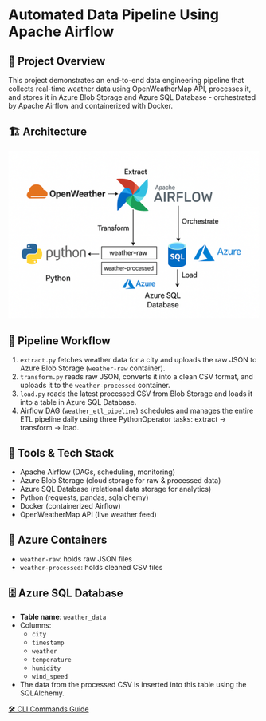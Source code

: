 # Automated Data Pipeline Using Apache Airflow

## 🚀 Project Overview
This project demonstrates an end-to-end data engineering pipeline that collects real-time weather data using OpenWeatherMap API, processes it, and stores it in Azure Blob Storage and Azure SQL Database - orchestrated by Apache Airflow and containerized with Docker.

## 🏗️ Architecture
![Architechture](screenshots/architechture.png)

## 🧠 Pipeline Workflow

1. `extract.py` fetches weather data for a city and uploads the raw JSON to Azure Blob Storage (`weather-raw` container).
2. `transform.py` reads raw JSON, converts it into a clean CSV format, and uploads it to the `weather-processed` container.
3. `load.py` reads the latest processed CSV from Blob Storage and loads it into a table in Azure SQL Database.
4. Airflow DAG (`weather_etl_pipeline`) schedules and manages the entire ETL pipeline daily using three PythonOperator tasks: extract → transform → load.

## 🔧 Tools & Tech Stack
- Apache Airflow (DAGs, scheduling, monitoring)
- Azure Blob Storage (cloud storage for raw & processed data)
- Azure SQL Database (relational data storage for analytics)
- Python (requests, pandas, sqlalchemy)
- Docker (containerized Airflow)
- OpenWeatherMap API (live weather feed)

## 📁 Azure Containers
- `weather-raw`: holds raw JSON files
- `weather-processed`: holds cleaned CSV files

## 🗄️ Azure SQL Database
- **Table name**: `weather_data`
- Columns:
  - `city`
  - `timestamp`
  - `weather`
  - `temperature`
  - `humidity`
  - `wind_speed`
- The data from the processed CSV is inserted into this table using the SQLAlchemy.

[🛠️ CLI Commands Guide](cli_commands.md)

